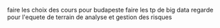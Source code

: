 faire les choix des cours pour budapeste
faire les tp de big data
regarde pour l'equete de terrain de analyse et gestion des risques

